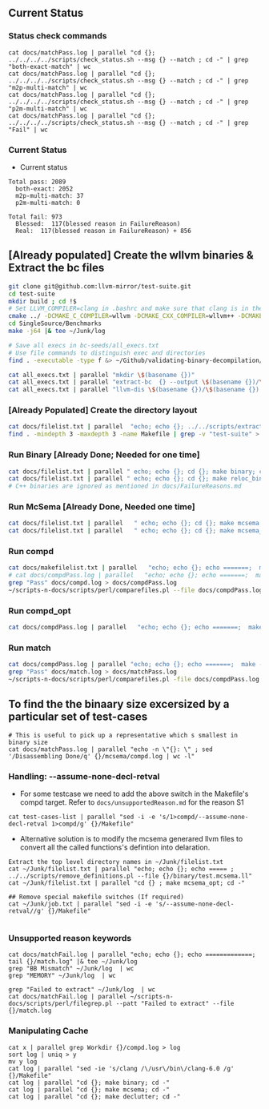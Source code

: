 ## Current Status
### Status check commands
  ```
  cat docs/matchPass.log | parallel "cd {}; ../../../../scripts/check_status.sh --msg {} --match ; cd -" | grep "both-exact-match" | wc
  cat docs/matchPass.log | parallel "cd {}; ../../../../scripts/check_status.sh --msg {} --match ; cd -" | grep "m2p-multi-match" | wc
  cat docs/matchPass.log | parallel "cd {}; ../../../../scripts/check_status.sh --msg {} --match ; cd -" | grep "p2m-multi-match" | wc
  cat docs/matchPass.log | parallel "cd {}; ../../../../scripts/check_status.sh --msg {} --match ; cd -" | grep "Fail" | wc
  ```
### Current Status
 - Current status
  ```
  Total pass: 2089
    both-exact: 2052
    m2p-multi-match: 37
    p2m-multi-match: 0

  Total fail: 973
    Blessed:  117(blessed reason in FailureReason)
    Real:  117(blessed reason in FailureReason) + 856
  ```
## [Already populated] Create the wllvm binaries & Extract the bc files
```bash
git clone git@github.com:llvm-mirror/test-suite.git
cd test-suite
mkdir build ; cd !$
# Set LLVM_COMPILER=clang in .bashrc and make sure that clang is in the path
cmake ../ -DCMAKE_C_COMPILER=wllvm -DCMAKE_CXX_COMPILER=wllvm++ -DCMAKE_C_FLAGS_RELEASE="-O0" -DCMAKE_CXX_FLAGS_RELEASE="-O0"
cd SingleSource/Benchmarks
make -j64 |& tee ~/Junk/log

# Save all execs in bc-seeds/all_execs.txt
# Use file commands to distinguish exec and directories
find . -executable -type f &> ~/Github/validating-binary-decompilation/tests/program_translation_validation/single-source-benchmark/bc-seeds/all_execs.txt

cat all_execs.txt | parallel "mkdir \$(basename {})"
cat all_execs.txt | parallel "extract-bc  {} --output \$(basename {})/\$(basename {}).bc"
cat all_execs.txt | parallel "llvm-dis \$(basename {})/\$(basename {}).bc -o  \$(basename {})/\$(basename {}).ll"

```

### [Already Populated] Create the directory layout
```bash
cat docs/filelist.txt | parallel  "echo; echo {}; ../../scripts/extractor.py -P ${HOME}/Github/validating-binary-decompilation/source/build/lib/LLVMfunc-analyzer.so -O ./ bc-seeds/{}/{}.bc"
find . -mindepth 3 -maxdepth 3 -name Makefile | grep -v "test-suite" > docs/makefilelist.txt
```

### Run Binary [Already Done; Needed for one time]
```bash
cat docs/filelist.txt | parallel " echo; echo {}; cd {}; make binary; cd .." |& tee ~/Junk/log
cat docs/filelist.txt | parallel " echo; echo {}; cd {}; make reloc_binary ; cd .." |& tee ~/Junk/log
# C++ binaries are ignored as mentioned in docs/FailureReasons.md
```

### Run McSema [Already Done, Needed one time]
```bash
cat docs/filelist.txt | parallel   " echo; echo {}; cd {}; make mcsema ; cd .." |& tee ~/Junk/log
cat docs/filelist.txt | parallel   " echo; echo {}; cd {}; make mcsema_opt ; cd .." |& tee ~/Junk/log
```

### Run compd
```bash
cat docs/makefilelist.txt | parallel   "echo; echo {}; echo =======;  make -C {} compd" |& tee docs/compd.log
# cat docs/compdPass.log | parallel   "echo; echo {}; echo =======;  make -C {} compd" |& tee docs/compd.log
grep "Pass" docs/compd.log > docs/compdPass.log
~/scripts-n-docs/scripts/perl/comparefiles.pl --file docs/compdPass.log --file docs/makefilelist.txt --show 1 > docs/compdFail.log
```

### Run compd_opt
```bash
cat docs/compdPass.log | parallel   "echo; echo {}; echo =======;  make -C {} compd_opt" |& tee docs/opt.log
```


### Run match
```bash
cat docs/compdPass.log | parallel "echo; echo {}; echo =======;  make -C {} match" |& tee docs/match.log
grep "Pass" docs/match.log > docs/matchPass.log
~/scripts-n-docs/scripts/perl/comparefiles.pl -file docs/compdPass.log --file docs/matchPass.log  --show 1 > docs/matchFail.log
```

## To find the the binaary size excersized by  a particular set of test-cases
```
# This is useful to pick up a representative which s smallest in binary size
cat docs/matchPass.log | parallel "echo -n \"{}: \" ; sed '/Disassembling Done/q' {}/mcsema/compd.log | wc -l"
```

### Handling: --assume-none-decl-retval
  -  For some testcase we need to add the above switch in the Makefile's compd target. Refer to `docs/unsupportedReason.md` for the reason S1
  ```
  cat test-cases-list | parallel "sed -i -e 's/1>compd/--assume-none-decl-retval 1>compd/g' {}/Makefile"
  ```
  - Alternative solution is to modify the mcsema generared llvm files to convert all the called functions's defintion into delaration.
  ```
  Extract the top level directory names in ~/Junk/filelist.txt
  cat ~/Junk/filelist.txt | parallel "echo; echo {}; echo ===== ; ../../scripts/remove_definitions.pl --file {}/binary/test.mcsema.ll"
  cat ~/Junk/filelist.txt | parallel "cd {} ; make mcsema_opt; cd -"

  ## Remove special makefile switches (If required)
  cat ~/Junk/job.txt | parallel "sed -i -e 's/--assume-none-decl-retval//g' {}/Makefile"

  
  ```

### Unsupported reason keywords
```
cat docs/matchFail.log | parallel "echo; echo {}; echo =============; tail {}/match.log" |& tee ~/Junk/log
grep "BB Mismatch" ~/Junk/log  | wc
grep "MEMORY" ~/Junk/log  | wc

grep "Failed to extract" ~/Junk/log  | wc
cat docs/matchFail.log | parallel ~/scripts-n-docs/scripts/perl/filegrep.pl --patt "Failed to extract" --file {}/match.log
```

### Manipulating Cache
```
cat x | parallel grep Workdir {}/compd.log > log
sort log | uniq > y
mv y log 
cat log | parallel "sed -ie 's/clang /\/usr\/bin\/clang-6.0 /g' {}/Makefile"
cat log | parallel "cd {}; make binary; cd -"
cat log | parallel "cd {}; make mcsema; cd -"
cat log | parallel "cd {}; make declutter; cd -"
```
